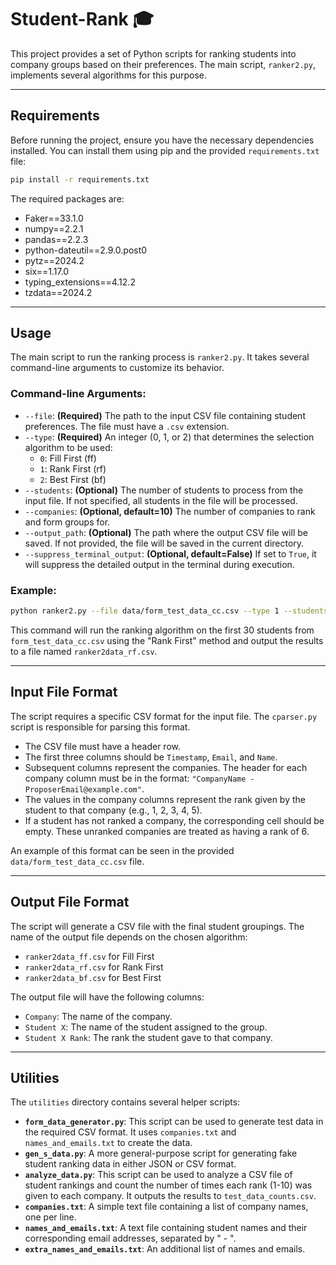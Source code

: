 # Student-Rank 🎓

This project provides a set of Python scripts for ranking students into company groups based on their preferences. The main script, `ranker2.py`, implements several algorithms for this purpose.

-----

## Requirements

Before running the project, ensure you have the necessary dependencies installed. You can install them using pip and the provided `requirements.txt` file:

```bash
pip install -r requirements.txt
```

The required packages are:

  * Faker==33.1.0
  * numpy==2.2.1
  * pandas==2.2.3
  * python-dateutil==2.9.0.post0
  * pytz==2024.2
  * six==1.17.0
  * typing\_extensions==4.12.2
  * tzdata==2024.2

-----

## Usage

The main script to run the ranking process is `ranker2.py`. It takes several command-line arguments to customize its behavior.

### Command-line Arguments:

  * `--file`: **(Required)** The path to the input CSV file containing student preferences. The file must have a `.csv` extension.
  * `--type`: **(Required)** An integer (0, 1, or 2) that determines the selection algorithm to be used:
      * `0`: Fill First (ff)
      * `1`: Rank First (rf)
      * `2`: Best First (bf)
  * `--students`: **(Optional)** The number of students to process from the input file. If not specified, all students in the file will be processed.
  * `--companies`: **(Optional, default=10)** The number of companies to rank and form groups for.
  * `--output_path`: **(Optional)** The path where the output CSV file will be saved. If not provided, the file will be saved in the current directory.
  * `--suppress_terminal_output`: **(Optional, default=False)** If set to `True`, it will suppress the detailed output in the terminal during execution.

### Example:

```bash
python ranker2.py --file data/form_test_data_cc.csv --type 1 --students 30
```

This command will run the ranking algorithm on the first 30 students from `form_test_data_cc.csv` using the "Rank First" method and output the results to a file named `ranker2data_rf.csv`.

-----

## Input File Format

The script requires a specific CSV format for the input file. The `cparser.py` script is responsible for parsing this format.

  * The CSV file must have a header row.
  * The first three columns should be `Timestamp`, `Email`, and `Name`.
  * Subsequent columns represent the companies. The header for each company column must be in the format: `"CompanyName - ProposerEmail@example.com"`.
  * The values in the company columns represent the rank given by the student to that company (e.g., 1, 2, 3, 4, 5).
  * If a student has not ranked a company, the corresponding cell should be empty. These unranked companies are treated as having a rank of 6.

An example of this format can be seen in the provided `data/form_test_data_cc.csv` file.

-----

## Output File Format

The script will generate a CSV file with the final student groupings. The name of the output file depends on the chosen algorithm:

  * `ranker2data_ff.csv` for Fill First
  * `ranker2data_rf.csv` for Rank First
  * `ranker2data_bf.csv` for Best First

The output file will have the following columns:

  * `Company`: The name of the company.
  * `Student X`: The name of the student assigned to the group.
  * `Student X Rank`: The rank the student gave to that company.

-----

## Utilities

The `utilities` directory contains several helper scripts:

  * **`form_data_generator.py`**: This script can be used to generate test data in the required CSV format. It uses `companies.txt` and `names_and_emails.txt` to create the data.
  * **`gen_s_data.py`**: A more general-purpose script for generating fake student ranking data in either JSON or CSV format.
  * **`analyze_data.py`**: This script can be used to analyze a CSV file of student rankings and count the number of times each rank (1-10) was given to each company. It outputs the results to `test_data_counts.csv`.
  * **`companies.txt`**: A simple text file containing a list of company names, one per line.
  * **`names_and_emails.txt`**: A text file containing student names and their corresponding email addresses, separated by " - ".
  * **`extra_names_and_emails.txt`**: An additional list of names and emails.